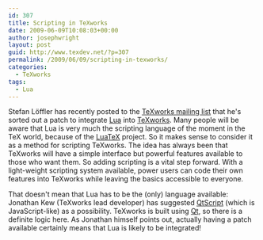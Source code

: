 ```yaml
---
id: 307
title: Scripting in TeXworks
date: 2009-06-09T10:08:03+00:00
author: josephwright
layout: post
guid: http://www.texdev.net/?p=307
permalink: /2009/06/09/scripting-in-texworks/
categories:
  - TeXworks
tags:
  - Lua
---
```

Stefan Löffler has recently posted to the <a title="The texworks Archives" href="http://tug.org/pipermail/texworks/">TeXworks mailing list</a> that he's sorted out a patch to integrate <a title="The Programming Language Lua" href="http://www.lua.org">Lua</a> into <a title="TeXworks: lowering the entry barrier to the TeX world" href="http://tug.org/texworks/">TeXworks</a>. Many people will be aware that Lua is very much the scripting language of the moment in the TeX world, because of the <a title="LuaTeX Homepage" href="http://www.luatex.org">LuaTeX</a> project. So it makes sense to consider it as a method for scripting TeXworks. The idea has always been that TeXworks will have a simple interface but powerful features available to those who want them. So adding scripting is a vital step forward. With a light-weight scripting system available, power users can code their own features into TeXworks while leaving the basics accessible to everyone.

That doesn't mean that Lua has to be the (only) language available: Jonathan Kew (TeXworks lead developer) has suggested <a title="QtScript Module" href="http://doc.trolltech.com/4.3/qtscript.html">QtScript</a> (which is JavaScript-like) as a possibility. TeXworks is built using <a title="Qt - A cross-platform application and UI framework" href="http://www.qtsoftware.com/">Qt</a>, so there is a definite logic here. As Jonathan himself points out, actually having a patch available certainly means that Lua is likely to be integrated!